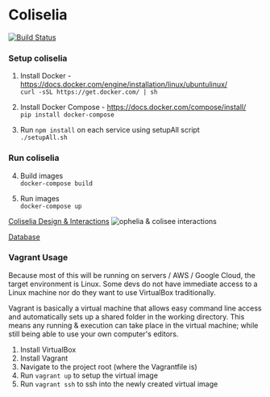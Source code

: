 # Coliselia


[![Build Status](https://travis-ci.org/siggame/coliselia.svg?branch=master)](https://travis-ci.org/siggame/coliselia) 

### Setup coliselia
1) Install Docker - https://docs.docker.com/engine/installation/linux/ubuntulinux/  
```curl -sSL https://get.docker.com/ | sh```  
 
2) Install Docker Compose - https://docs.docker.com/compose/install/  
`pip install docker-compose`  

3) Run `npm install` on each service using setupAll script  
`./setupAll.sh`  

### Run coliselia  
4) Build images  
`docker-compose build`  

5) Run images  
`docker-compose up`    

[Coliselia Design & Interactions](https://docs.google.com/drawings/d/101-QUMbFKBXXyhxuEFta0f9ZmxD309IAI1K4JHHEH4c/edit?usp=sharing)
![ophelia & colisee interactions](https://docs.google.com/drawings/d/101-QUMbFKBXXyhxuEFta0f9ZmxD309IAI1K4JHHEH4c/pub?w=960&h=720)




[Database](dbapi/README.md)

### Vagrant Usage
Because most of this will be running on servers / AWS / Google Cloud, the target environment is Linux. Some devs do not have immediate access to a Linux machine nor do they want to use VirtualBox traditionally.

Vagrant is basically a virtual machine that allows easy command line access and automatically sets up a shared folder in the working directory. This means any running & execution can take place in the virtual machine; while still being able to use your own computer's editors.

1. Install VirtualBox
2. Install Vagrant
3. Navigate to the project root (where the Vagrantfile is)
4. Run `vagrant up` to setup the virtual image
5. Run `vagrant ssh` to ssh into the newly created virtual image
